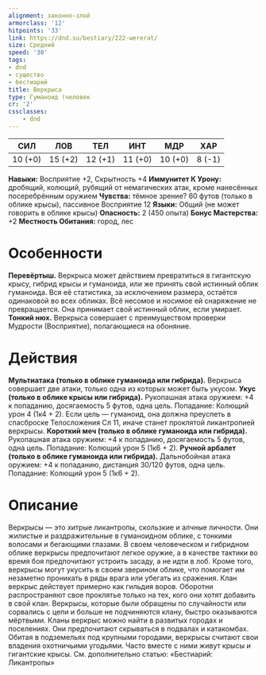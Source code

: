 ```yaml
---
alignment: законно-злой
armorclass: '12'
hitpoints: '33'
link: https://dnd.su/bestiary/222-wererat/
size: Средний
speed: '30'
tags:
- dnd
- существо
- бестиарий
title: Веркрыса
type: Гуманоид (человек
cr: '2'
cssclasses:
    - dnd
---
```



| СИЛ | ЛОВ | ТЕЛ | ИНТ | МДР | ХАР |
|---|---|---|---|---|---|
| 10 (+0) | 15 (+2) | 12 (+1) | 11 (+0) | 10 (+0) | 8 (-1) |
**Навыки:** Восприятие +2, Скрытность +4
**Иммунитет К Урону:** дробящий, колющий, рубящий от немагических атак, кроме нанесённых посеребрённым оружием
**Чувства:** тёмное зрение? 60 футов (только в облике крысы), пассивное Восприятие 12
**Языки:** Общий (не может говорить в облике крысы)
**Опасность:** 2 (450 опыта)
**Бонус Мастерства:** +2
**Местность Обитания:** город, лес


# Особенности
**Перевёртыш.** Веркрыса может действием превратиться в гигантскую крысу, гибрид крысы и гуманоида, или же принять свой истинный облик гуманоида. Вся её статистика, за исключением размера, остаётся одинаковой во всех обликах. Всё несомое и носимое ей снаряжение не превращается. Она принимает свой истинный облик, если умирает.
**Тонкий нюх.** Веркрыса совершает с преимуществом проверки Мудрости (Восприятие), полагающиеся на обоняние.


# Действия
**Мультиатака (только в облике гуманоида или гибрида).** Веркрыса совершает две атаки, только одна из которых может быть укусом.
**Укус (только в облике крысы или гибрида).** Рукопашная атака оружием: +4 к попаданию, досягаемость 5 футов, одна цель. Попадание: Колющий урон 4 (1к4 + 2). Если цель — гуманоид, она должна преуспеть в спасброске Телосложения Сл 11, иначе станет проклятой ликантропией веркрысы.
**Короткий меч (только в облике гуманоида или гибрида).** Рукопашная атака оружием: +4 к попаданию, досягаемость 5 футов, одна цель. Попадание: Колющий урон 5 (1к6 + 2).
**Ручной арбалет (только в облике гуманоида или гибрида).** Дальнобойная атака оружием: +4 к попаданию, дистанция 30/120 футов, одна цель. Попадание: Колющий урон 5 (1к6 + 2).


# Описание
Веркрысы — это хитрые ликантропы, скользкие и алчные личности. Они жилистые и раздражительные в гуманоидном облике, с тонкими волосами и бегающими глазами. В своем человеческом и гибридном облике веркрысы предпочитают легкое оружие, а в качестве тактики во время боя предпочитают устроить засаду, а не идти в лоб. Кроме того, веркрысы могут укусить в своем зверином облике, что помогает им незаметно проникать в ряды врага или убегать из сражения. Клан веркрыс действует примерно как гильдия воров. Оборотни распространяют свое проклятье только на тех, кого они хотят добавить в свой клан. Веркрысы, которые были обращены по случайности или сорвались с цепи и больше не подчиняются клану, быстро оказываются мёртвыми. Кланы веркрыс можно найти в развитых городах и поселениях. Они предпочитают скрываться в подвалах и катакомбах. Обитая в подземельях под крупными городами, веркрысы считают свои владения охотничьими угодьями. Часто вместе с ними живут крысы и гигантские крысы. См. дополнительно статью: «Бестиарий: Ликантропы»